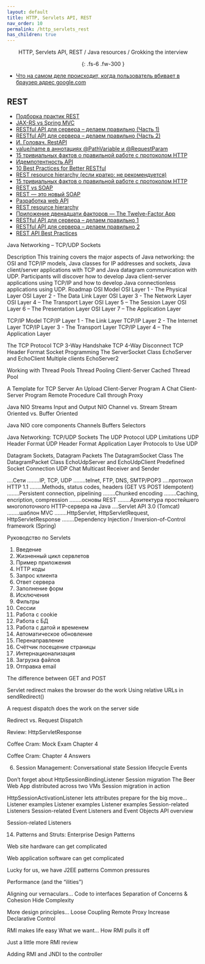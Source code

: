 ```yaml
---
layout: default
title: HTTP, Servlets API, REST
nav_order: 10
permalink: /http_servlets_rest
has_children: true
---
```

<div align="center" markdown="1">
HTTP, Servlets API, REST / Java resources / Grokking the interview

{: .fs-6 .fw-300 }
</div>

- [Что на самом деле происходит, когда пользователь вбивает в браузер адрес google.com](https://habr.com/ru/company/htmlacademy/blog/254825/)

## REST
- [Подборка практик REST](https://gist.github.com/Londeren/838c8a223b92aa4017d3734d663a0ba3)
-  <a href="http://www.infoq.com/articles/springmvc_jsx-rs">JAX-RS vs Spring MVC</a>
- <a href="http://habrahabr.ru/post/144011/">RESTful API для сервера – делаем правильно (Часть 1)</a>
- <a href="http://habrahabr.ru/post/144259/">RESTful API для сервера – делаем правильно (Часть 2)</a>
- <a href="https://www.youtube.com/watch?v=Q84xT4Zd7vs&list=PLoij6udfBncivGZAwS2yQaFGWz4O7oH48">И. Головач. RestAPI</a>
- [value/name в аннотациях @PathVariable и @RequestParam](https://habr.com/ru/post/440214/)
- [15 тривиальных фактов о правильной работе с протоколом HTTP](https://habrahabr.ru/company/yandex/blog/265569/)
- [Идемпотентность API](https://habr.com/ru/company/yandex/blog/442762/)
- <a href="https://medium.com/@mwaysolutions/10-best-practices-for-better-restful-api-cbe81b06f291">10 Best Practices for Better RESTful
- [REST resource hierarchy (если кратко: не рекомендуется)](https://stackoverflow.com/questions/15259843/how-to-structure-rest-resource-hierarchy)
- [15 тривиальных фактов о правильной работе с протоколом HTTP](https://habrahabr.ru/company/yandex/blog/265569/)
- [REST vs SOAP](https://habr.com/ru/post/131343/)
- [REST — это новый SOAP](https://habr.com/ru/company/mailru/blog/345184/)
- [Разработка web API](https://habr.com/ru/post/181988/)
- [REST resource hierarchy](https://stackoverflow.com/questions/20951419/what-are-best-practices-for-rest-nested-resources)
- [Приложение двенадцати факторов — The Twelve-Factor App](https://habr.com/ru/post/258739/#dependencies)
- [RESTful API для сервера – делаем правильно 1](https://habr.com/ru/post/144011/)
- [RESTful API для сервера – делаем правильно 2](https://habr.com/ru/post/144259/)
- [REST API Best Practices](https://habr.com/ru/post/351890/)

Java Networking – TCP/UDP Sockets

Description
This training covers the major aspects of Java networking: the OSI and TCP/IP models, Java classes for IP addresses and sockets, Java client/server applications with TCP and Java datagram communication with UDP. Participants will discover how to develop Java client-server applications using TCP/IP and how to develop Java connectionless applications using UDP.
Roadmap
OSI Model
OSI Layer 1 - The Physical Layer
OSI Layer 2 - The Data Link Layer
OSI Layer 3 - The Network Layer
OSI Layer 4 – The Transport Layer
OSI Layer 5 – The Session Layer
OSI Layer 6 – The Presentation Layer
OSI Layer 7 – The Application Layer

TCP/IP Model
TCP/IP Layer 1 - The Link Layer
TCP/IP Layer 2 - The Internet Layer
TCP/IP Layer 3 - The Transport Layer
TCP/IP Layer 4 – The Application Layer

The TCP Protocol
TCP 3-Way Handshake
TCP 4-Way Disconnect
TCP Header Format
Socket Programming
The ServerSocket Class
EchoServer and EchoClient
Multiple clients EchoServer2

Working with Thread Pools
Thread Pooling Client-Server
Cached Thread Pool

A Template for TCP Server
An Upload Client-Server Program
A Chat Client-Server Program
Remote Procedure Call through Proxy

Java NIO
Streams
Input and Output
NIO Channel vs. Stream
Stream Oriented vs. Buffer Oriented

Java NIO core components
Channels
Buffers
Selectors

Java Networking: TCP/UDP Sockets
The UDP Protocol
UDP Limitations
UDP Header Format
UDP Header Format
Application Layer Protocols to Use UDP

Datagram Sockets, Datagram Packets
The DatagramSocket Class
The DatagramPacket Class
EchoUdpServer and EchoUdpClient
Predefined Socket Connection
UDP Chat
Multicast Receiver and Sender

....Сети
........IP, TCP, UDP
........telnet, FTP, DNS, SMTP/POP3
....протокол HTTP 1.1
........Methods, status codes, headers (GET VS POST Idempotent)
........Persistent connection, pipelining
........Chunked encoding
........Caching, encription, compression
........основы REST
........Архитектура простейшего многопоточного HTTP-сервера на Java
....Servlet API 3.0 (Tomcat)
........шаблон MVC
........HttpServlet, HttpServletRequest, HttpServletResponse
........Dependency Injection / Inversion-of-Control framework (Spring)

Руководство по Servlets
1. Введение
2. Жизненный цикл сервлетов
3. Пример приложения
4. HTTP коды
5. Запрос клиента
6. Ответ сервера
7. Заполнение форм
8. Исключения
9. Фильтры
10. Сессии
11. Работа с cookie
12. Работа с БД
13. Работа с датой и временем
14. Автоматическое обновление
15. Перенаправление
16. Счётчик посещение страницы
17. Интернационализация
18. Загрузка файлов
19. Отправка email



The difference between GET and POST

Servlet redirect makes the browser do the work
Using relative URLs in sendRedirect()

A request dispatch does the work on the server side

Redirect vs. Request Dispatch

Review: HttpServletResponse

Coffee Cram: Mock Exam Chapter 4

Coffee Cram: Chapter 4 Answers

6. Session Management: Conversational state
Session lifecycle Events

Don’t forget about HttpSessionBindingListener
Session migration
The Beer Web App distributed across two VMs
Session migration in action

HttpSessionActivationListener lets attributes prepare for the big move...
Listener examples
Listener examples
Listener examples
Session-related Listeners
Session-related Event Listeners and Event Objects API overview

Session-related Listeners

14. Patterns and Struts: Enterprise Design Patterns

Web site hardware can get complicated

Web application software can get complicated

Lucky for us, we have J2EE patterns
Common pressures

Performance (and the “ilities”)

Aligning our vernaculars...
Code to interfaces
Separation of Concerns & Cohesion
Hide Complexity

More design principles...
Loose Coupling
Remote Proxy
Increase Declarative Control

RMI makes life easy
What we want...
How RMI pulls it off

Just a little more RMI review

Adding RMI and JNDI to the controller











